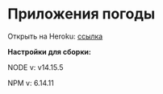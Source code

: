 # Приложения погоды

Открыть на Heroku: [ссылка](https://abraklion-app-weather.herokuapp.com/)

**Настройки для сборки:**

NODE v: v14.15.5

NPM v: 6.14.11
